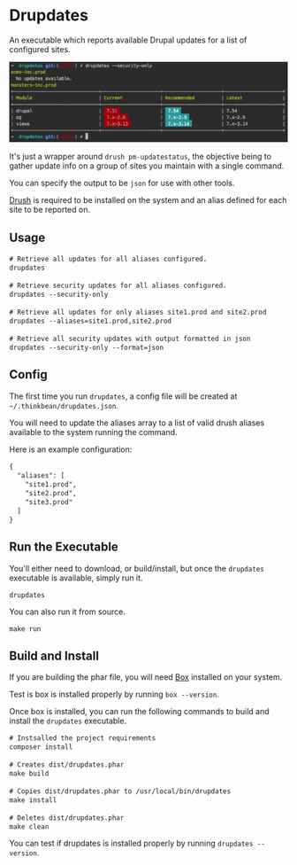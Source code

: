 # Drupdates

An executable which reports available Drupal updates for a list of 
configured sites.

![drupdates](images/drupdates.png?raw=true "drupdates console example")

It's just a wrapper around `drush pm-updatestatus`, the objective
 being to gather update info on a group of sites you maintain with a single command.
 
You can specify the output to be `json` for use with other tools.

[Drush](https://github.com/drush-ops/drush) is required to be installed on the
system and an alias defined for each site to be reported on.

## Usage

```
# Retrieve all updates for all aliases configured.
drupdates

# Retrieve security updates for all aliases configured.
drupdates --security-only

# Retrieve all updates for only aliases site1.prod and site2.prod
drupdates --aliases=site1.prod,site2.prod

# Retrieve all security updates with output formatted in json
drupdates --security-only --format=json
```

## Config

The first time you run `drupdates`, a config file will be created at
`~/.thinkbean/drupdates.json`.

You will need to update the aliases array to a list of valid drush aliases
available to the system running the command.

Here is an example configuration:
```
{
  "aliases": [
    "site1.prod",
    "site2.prod",
    "site3.prod"
  ]
}
```

## Run the Executable

You'll either need to download, or build/install, but once the `drupdates` executable
is available, simply run it.

```
drupdates
```

You can also run it from source.

```
make run
```

## Build and Install

If you are building the phar file, you will need [Box](https://github.com/box-project/box2)
installed on your system.

Test is box is installed properly by running `box --version`.

Once box is installed, you can run the following commands to build and install the
`drupdates` executable.

```
# Instsalled the project requirements
composer install

# Creates dist/drupdates.phar
make build

# Copies dist/drupdates.phar to /usr/local/bin/drupdates
make install

# Deletes dist/drupdates.phar
make clean
```

You can test if drupdates is installed properly by running `drupdates --version`.
